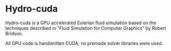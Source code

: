 # Hydro-cuda

Hydro-cuda is a GPU accelerated Eulerian fluid simulation based on the techniques described in "Fluid Simulation for Computer Graphics" by Robert Bridson.

All GPU code is handwritten CUDA, no premade solver libraries were used.
